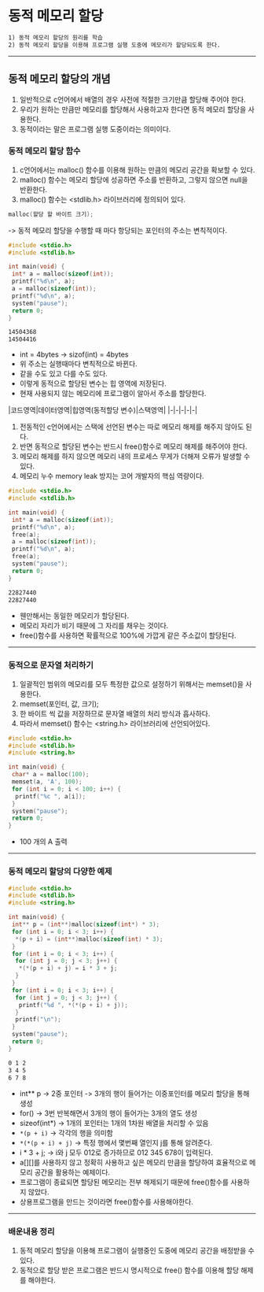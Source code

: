 # 동적 메모리 할당

```txt
1) 동적 메모리 할당의 원리를 학습
2) 동적 메모리 할당을 이용해 프로그램 실행 도중에 메모리가 할당되도록 한다. 
```

---

## 동적 메모리 할당의 개념

1) 일반적으로 c언어에서 배열의 경우 사전에 적절한 크기만큼 할당해 주어야 한다.
2) 우리가 원하는 만큼만 메모리를 할당해서 사용하고자 한다면 동적 메모리 할당을 사용한다.
3) 동적이라는 말은 프로그램 실행 도중이라는 의미이다.

### 동적 메모리 할당 함수

1) c언어에서는 malloc() 함수를 이용해 원하는 만큼의 메모리 공간을 확보할 수 있다.
2) malloc() 함수는 메모리 할당에 성공하면 주소를 반환하고, 그렇지 않으면 null을 반환한다.
3) malloc() 함수는 <stdlib.h> 라이브러리에 정의되어 있다.

```c
malloc(할당 할 바이트 크기);
```

-> 동적 메모리 할당을 수행할 때 마다 항당되는 포인터의 주소는 변칙적이다.

```c
#include <stdio.h>
#include <stdlib.h>

int main(void) {
 int* a = malloc(sizeof(int));
 printf("%d\n", a);
 a = malloc(sizeof(int));
 printf("%d\n", a);
 system("pause");
 return 0;
}
```

```cmd
14504368
14504416
```

* int = 4bytes -> sizof(int) = 4bytes
* 위 주소는 실행때마다 변칙적으로 바뀐다.
* 같을 수도 있고 다를 수도 있다.
* 이렇게 동적으로 할당된 변수는 힙 영역에 저장된다.
* 현재 사용되지 않는 메모리에 프로그램이 알아서 주소를 할당한다.

|코드영역|데이터영역|힙영역(동적할당 변수)|스택영역|
|-|-|-|-|-|

1) 전동적인 c언어에서는 스택에 선언된 변수는 따로 메모리 해제를 해주지 않아도 된다.
2) 반면 동적으로 할당된 변수는 반드시 free()함수로 메모리 해제를 해주어야 한다.
3) 메모리 해제를 하지 않으면 메모리 내의 프로세스 무게가 더해져 오류가 발생할 수 있다.
4) 메모리 누수 memory leak 방지는 코어 개발자의 핵심 역량이다.

```c
#include <stdio.h>
#include <stdlib.h>

int main(void) {
 int* a = malloc(sizeof(int));
 printf("%d\n", a);
 free(a);
 a = malloc(sizeof(int));
 printf("%d\n", a);
 free(a);
 system("pause");
 return 0;
}
```

```cmd
22827440
22827440
```

* 웬만해서는 동일한 메모리가 할당된다.
* 메모리 자리가 비기 때문에 그 자리를 채우는 것이다.
* free()함수를 사용하면 확률적으로 100%에 가깝게 같은 주소값이 할당된다.

---

### 동적으로 문자열 처리하기

 1) 일괄적인 범위의 메모리를 모두 특정한 값으로 설정하기 위해서는 memset()을 사용한다.
 2) memset(포인터, 값, 크기);
 3) 한 바이트 씩 값을 저장하므로 문자열 배열의 처리 방식과 흡사하다.
 4) 따라서 memset() 함수는 <string.h> 라이브러리에 선언되어있다.

```c
#include <stdio.h>
#include <stdlib.h>
#include <string.h>

int main(void) {
 char* a = malloc(100);
 memset(a, 'A', 100);
 for (int i = 0; i < 100; i++) {
  printf("%c ", a[i]);
 }
 system("pause");
 return 0;
}
```

* 100 개의 A 출력

---

### 동적 메모리 할당의 다양한 예제

```c
#include <stdio.h>
#include <stdlib.h>
#include <string.h>

int main(void) {
 int** p = (int**)malloc(sizeof(int*) * 3); 
 for (int i = 0; i < 3; i++) {
  *(p + i) = (int**)malloc(sizeof(int) * 3);
 }
 for (int i = 0; i < 3; i++) {
  for (int j = 0; j < 3; j++) {
   *(*(p + i) + j) = i * 3 + j;
  }
 }
 for (int i = 0; i < 3; i++) {
  for (int j = 0; j < 3; j++) {
   printf("%d ", *(*(p + i) + j));
  }
  printf("\n");
 }
 system("pause");
 return 0;
}
```

```cmd
0 1 2
3 4 5
6 7 8
```

* int** p -> 2중 포인터 -> 3개의 행이 들어가는 이중포인터를 메모리 할당을 통해 생성
* for() -> 3번 반복해면서 3개의 행이 들어가는 3개의 열도 생성
* sizeof(int*) -> 1개의 포인터는 1개의 1차원 배열을 처리할 수 있음
* `*(p + i)` -> 각각의 행을 의미함
* `*(*(p + i) + j)` -> 특정 행에서 몇번째 열인지 j를 통해 알려준다.
* i * 3 + j; -> i와 j 모두 012로 증가하므로 012 345 678이 입력된다.
* a[][]를 사용하지 않고 정확히 사용하고 싶은 메모리 만큼을 할당하여 효율적으로 메모리 공간을 활용하는 예제이다.
* 프로그램이 종료되면 할당된 메모리는 전부 해제되기 때문에 free()함수를 사용하지 않았다.
* 상용프로그램을 만드는 것이라면 free()함수를 사용해야한다.

---

### 배운내용 정리

1) 동적 메모리 할당을 이용해 프로그램이 실행중인 도중에 메모리 공간을 배정받을 수 있다.
2) 동적으로 할당 받은 프로그램은 반드시 명시적으로 free() 함수를 이용해 할당 해제를 해야한다.
